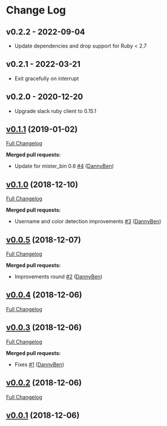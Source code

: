 Change Log
========================================

v0.2.2 - 2022-09-04
----------------------------------------

- Update dependencies and drop support for Ruby < 2.7


v0.2.1 - 2022-03-21
----------------------------------------

- Exit gracefully on interrupt


v0.2.0 - 2020-12-20
----------------------------------------

- Upgrade slack ruby client to 0.15.1


## [v0.1.1](https://github.com/DannyBen/slacktail/tree/v0.1.1) (2019-01-02)
[Full Changelog](https://github.com/DannyBen/slacktail/compare/v0.1.0...v0.1.1)

**Merged pull requests:**

- Update for mister\_bin 0.6 [\#4](https://github.com/DannyBen/slacktail/pull/4) ([DannyBen](https://github.com/DannyBen))

## [v0.1.0](https://github.com/DannyBen/slacktail/tree/v0.1.0) (2018-12-10)
[Full Changelog](https://github.com/DannyBen/slacktail/compare/v0.0.5...v0.1.0)

**Merged pull requests:**

- Username and color detection improvements [\#3](https://github.com/DannyBen/slacktail/pull/3) ([DannyBen](https://github.com/DannyBen))

## [v0.0.5](https://github.com/DannyBen/slacktail/tree/v0.0.5) (2018-12-07)
[Full Changelog](https://github.com/DannyBen/slacktail/compare/v0.0.4...v0.0.5)

**Merged pull requests:**

- Improvements round [\#2](https://github.com/DannyBen/slacktail/pull/2) ([DannyBen](https://github.com/DannyBen))

## [v0.0.4](https://github.com/DannyBen/slacktail/tree/v0.0.4) (2018-12-06)
[Full Changelog](https://github.com/DannyBen/slacktail/compare/v0.0.3...v0.0.4)

## [v0.0.3](https://github.com/DannyBen/slacktail/tree/v0.0.3) (2018-12-06)
[Full Changelog](https://github.com/DannyBen/slacktail/compare/v0.0.2...v0.0.3)

**Merged pull requests:**

- Fixes [\#1](https://github.com/DannyBen/slacktail/pull/1) ([DannyBen](https://github.com/DannyBen))

## [v0.0.2](https://github.com/DannyBen/slacktail/tree/v0.0.2) (2018-12-06)
[Full Changelog](https://github.com/DannyBen/slacktail/compare/v0.0.1...v0.0.2)

## [v0.0.1](https://github.com/DannyBen/slacktail/tree/v0.0.1) (2018-12-06)
